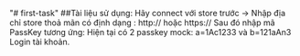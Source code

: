 "# first-task" 
##Tài liệu sử dụng:
Hãy connect với store trước -> Nhập địa chỉ store thoả mãn có định dạng : http:// hoặc https://
Sau đó nhập mã PassKey tương ứng: Hiện tại có 2 passkey mock: a=1Ac1233 và b=121aAn3
Login tài khoản.